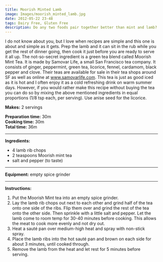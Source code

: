 ```yaml
---
title: Moorish Minted Lamb
image: Images/moorish_minted_lamb.jpg
date: 2012-05-22 23-48
tags: Dairy Free, Gluten Free
description: Do any two foods pair together better than mint and lamb? Try this mouthwatering deviation on the classic lamb with mint jelly. We replaced the sugary mint jelly with a dry rub made from antioxidant-rich, minty green tea.
---
```

I do not know about you, but I love when recipes are simple and this one is about and simple as it gets. Prep the lamb and it can sit in the rub while you get the rest of dinner going, then cook it just before you are ready to serve it all up. The not-so-secret ingredient is a green tea blend called Moorish Mint Tea. It is made by Samovar Life, a small San Francisco tea company. It consists of ginger, peppermint, green tea, licorice, fennel, cardamom, black pepper and clove. Their teas are available for sale in their tea shops around SF as well as online at www.samovarlife.com. This tea is just as good iced as it is hot and I often enjoy it as a cold refreshing drink on warm summer days. However, if you would rather make this recipe without buying the tea you can do so by mixing the above mentioned ingredients in equal proportions (1/8 tsp each, per serving). Use anise seed for the licorice.


**Makes:** 2 servings

**Preparation time:** 30m  
**Cooking time:** 30m  
**Total time:** 36m

---

**Ingredients:**

- 4 lamb rib chops
- 2 teaspoons Moorish mint tea
-  salt and pepper (to taste)


---

**Equipment:** empty spice grinder

---

**Instructions:**

1. Put the Moorish Mint tea into an empty spice grinder. 
1. Lay the lamb rib chops out next to each other and grind half of the tea onto one side of the ribs. Flip them over and grind the rest of the tea onto the other side. Then sprinkle with a little salt and pepper. Let the lamb come to room temp for 30-40 minutes before cooking. This allows the meat to cook more evenly and not dry out.
1. Heat a sauté pan over medium-high heat and spray with non-stick spray. 
1. Place the lamb ribs into the hot sauté pan and brown on each side for about 3 minutes, until cooked through. 
1. Remove the lamb from the heat and let rest for 5 minutes before serving. 

